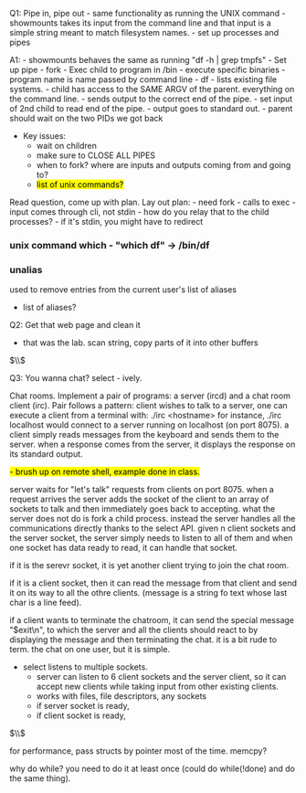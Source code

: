 Q1: Pipe in, pipe out
	- same functionality as running the UNIX command
	- showmounts takes its input from the command line and that input is a simple string meant to match filesystem names.
	- set up processes and pipes 
	
A1: 
	- showmounts behaves the same as running "df -h | grep tmpfs"
	- Set up pipe
	- fork
	- Exec child to program in /bin
		- execute specific binaries
		- program name is name passed by command line
	- df - lists existing file systems.
		- child has access to the SAME ARGV of the parent. everything on the command line.
		- sends output to the correct end of the pipe.
	- set input of 2nd child to read end of the pipe.
	- output goes to standard out.
	- parent should wait on the two PIDs we got back
- Key issues:
	- wait on children
	- make sure to CLOSE ALL PIPES
	- when to fork? where are inputs and outputs coming from and going to?
	- <mark>list of unix commands?</mark>

Read question, come up with plan.
Lay out plan:
	- need fork
	- calls to exec
	- input comes through cli, not stdin
	- how do you relay that to the child processes?
	- if it's stdin, you might have to redirect
	
### unix command which - "which df" -> /bin/df

### unalias
used to remove entries from the current user's list of aliases
- list of aliases?

Q2: Get that web page and clean it
- that was the lab.
scan string, copy parts of it into other buffers

$\\$

Q3: You wanna chat? select - ively.

Chat rooms. Implement a pair of programs: a server (ircd) and a chat room client (irc). Pair follows a pattern: client wishes to talk to a server, one can execute a client from a terminal with: ./irc \<hostname\>
for instance, ./irc localhost would connect to a server running on localhost (on port 8075). a client simply reads messages from the keyboard and sends them to the server. when a response comes from the server, it displays the response on its standard output.

<mark>- brush up on remote shell, example done in class.</mark>

server waits for "let's talk" requests from clients on port 8075. when a request arrives the server adds the socket of the client to an array of sockets to talk and then immediately goes back to accepting. what the server does not do is fork a child process. instead the server handles all the communications directly thanks to the select API. given n client sockets and the server socket, the server simply needs to listen to all of them and when one socket has data ready to read, it can handle that socket.

if it is the serevr socket, it is yet another client trying to join the chat room.

if it is a client socket, then it can read the message from that client and send it on its way to all the othre clients. (message is a string fo text whose last char is a line feed).

if a client wants to terminate the chatroom, it can send the special message "\$exit\n", to which the server and all the clients should react to by displaying the message and then terminating the chat. it is a bit rude to term. the chat on one user, but it is simple.

- select listens to multiple sockets.
	- server can listen to 6 client sockets and the server client, so it can accept new clients while taking input from other existing clients.
	- works with files, file descriptors, any sockets
	- if server socket is ready, 
	- if client socket is ready, 


$\\$


for performance, pass structs by pointer most of the time.
memcpy?

why do while?
you need to do it at least once (could do while(!done) and do the same thing).
